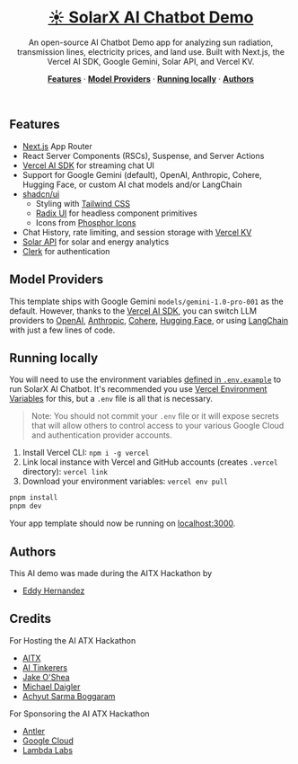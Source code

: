 <a href="https://ai.solarx.app/">
  <h1 align="center">☀️ SolarX AI Chatbot Demo</h1>
</a>

<p align="center">
  An open-source AI Chatbot Demo app for analyzing sun radiation, transmission lines, electricity prices, and land use. Built with Next.js, the Vercel AI SDK, Google Gemini, Solar API, and Vercel KV.
</p>

<p align="center">
  <a href="#features"><strong>Features</strong></a> ·
  <a href="#model-providers"><strong>Model Providers</strong></a> ·
  <a href="#running-locally"><strong>Running locally</strong></a> ·
  <a href="#authors"><strong>Authors</strong></a>
</p>
<br/>

## Features

- [Next.js](https://nextjs.org) App Router
- React Server Components (RSCs), Suspense, and Server Actions
- [Vercel AI SDK](https://sdk.vercel.ai/docs) for streaming chat UI
- Support for Google Gemini (default), OpenAI, Anthropic, Cohere, Hugging Face, or custom AI chat models and/or LangChain
- [shadcn/ui](https://ui.shadcn.com)
  - Styling with [Tailwind CSS](https://tailwindcss.com)
  - [Radix UI](https://radix-ui.com) for headless component primitives
  - Icons from [Phosphor Icons](https://phosphoricons.com)
- Chat History, rate limiting, and session storage with [Vercel KV](https://vercel.com/storage/kv)
- [Solar API](https://developers.google.com/maps/documentation/solar/overview) for solar and energy analytics
- [Clerk](https://clerk.com/) for authentication

## Model Providers

This template ships with Google Gemini `models/gemini-1.0-pro-001` as the default. However, thanks to the [Vercel AI SDK](https://sdk.vercel.ai/docs), you can switch LLM providers to [OpenAI](https://openai.com), [Anthropic](https://anthropic.com), [Cohere](https://cohere.com/), [Hugging Face](https://huggingface.co), or using [LangChain](https://js.langchain.com) with just a few lines of code.

## Running locally

You will need to use the environment variables [defined in `.env.example`](.env.example) to run SolarX AI Chatbot. It's recommended you use [Vercel Environment Variables](https://vercel.com/docs/projects/environment-variables) for this, but a `.env` file is all that is necessary.

> Note: You should not commit your `.env` file or it will expose secrets that will allow others to control access to your various Google Cloud and authentication provider accounts.

1. Install Vercel CLI: `npm i -g vercel`
2. Link local instance with Vercel and GitHub accounts (creates `.vercel` directory): `vercel link`
3. Download your environment variables: `vercel env pull`

```bash
pnpm install
pnpm dev
```

Your app template should now be running on [localhost:3000](http://localhost:3000/).

## Authors

This AI demo was made during the AITX Hackathon by

- [Eddy Hernandez](https://github.com/eddyhdzg-solarx)

## Credits

For Hosting the AI ATX Hackathon

- [AITX](https://aitx.beehiiv.com/)
- [AI Tinkerers](https://aitinkerers.org/)
- [Jake O'Shea](https://www.linkedin.com/in/jake-oshea/)
- [Michael Daigler](https://www.linkedin.com/in/mdaigz/)
- [Achyut Sarma Boggaram](https://www.linkedin.com/in/achyutsarma/)

For Sponsoring the AI ATX Hackathon

- [Antler](https://www.antler.co/)
- [​Google Cloud ](https://cloud.google.com/)
- [​Lambda Labs](https://lambdalabs.com/)
